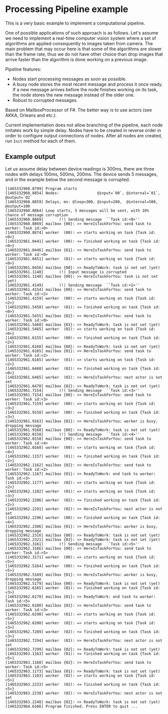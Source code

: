 # Processing Pipeline example

This is a very basic example to implement a computational pipeline.

One of possible applications of such approach is as follows. Let's assume we need to implement a real-time computer vision system where a set of algorithms are applied consequently to images taken from camera. The main problem that may occur here is that some of the algorithms are slower than the frame rate, thus we do not have other choice than drop images that arrive faster than the algorithm is done working on a previous image. 

Pipeline features:

* Nodes start processing messages as soon as possible.
* A busy node stores the most recent message and process it once ready. If a new message arrives before the node finishes working on its task, the node stores the new message instead of the older one.
* Robust to corrupted messages.

Based on MailboxProcessor of F#. The better way is to use actors (see AKKA, Orleans and etc.).

Current implementation does not allow branching of the pipeline, each node imitates work by simple delay. Nodes have to be created in reverse order in order to configure output connections of nodes. After all nodes are created, run `Init` method for each of them.

## Example output

Let us assume delay between device readings is 300ms, there are three nodes with delays 100ms, 500ms, 200ms. The device sends  5 messages, and in the example below the second message is corrupted.

```
[1465332960.8799] Program starts
[1465332960.8854] Nodes:                 @input=`00`, @internal=`01`, @output=`02`
[1465332960.8859] Delays, ms: @loop=300, @input=200,  @internal=500,  @output=100
[1465332960.8864] Loop starts, 5 messages will be sent, with 10% chance of message corruption
[1465332960.8869]       (!) Sending message  ``Task id:<0>''
[1465332960.8869] mailbox {00}: >> HereIsTaskForYou: send task to worker: Task id:<0>
[1465332960.8874] worker  (00): => starts working on task {Task id:<0>}
[1465332961.0441] worker  (00): <= finished working on task {Task id:<0>}
[1465332961.0446] mailbox {01}: >> HereIsTaskForYou: send task to worker: Task id:<0>
[1465332961.0451] worker  (01): => starts working on task {Task id:<0>}
[1465332961.0456] mailbox {00}: >> ReadyToWork: task is not set (yet)
[1465332961.1140]       (!) Input message is corrupted
[1465332961.1140] mailbox {00}: >> HereIsTaskForYou: task is not set (yet)
[1465332961.4149]       (!) Sending message  ``Task id:<2>''
[1465332961.4154] mailbox {00}: >> HereIsTaskForYou: send task to worker: Task id:<2>
[1465332961.4159] worker  (00): => starts working on task {Task id:<2>}
[1465332961.5450] worker  (01): <= finished working on task {Task id:<0>}
[1465332961.5455] mailbox {02}: >> HereIsTaskForYou: send task to worker: Task id:<0>
[1465332961.5460] mailbox {01}: >> ReadyToWork: task is not set (yet)
[1465332961.5465] worker  (02): => starts working on task {Task id:<0>}
[1465332961.6155] worker  (00): <= finished working on task {Task id:<2>}
[1465332961.6160] mailbox {00}: >> ReadyToWork: task is not set (yet)
[1465332961.6165] mailbox {01}: >> HereIsTaskForYou: send task to worker: Task id:<2>
[1465332961.6165] worker  (01): => starts working on task {Task id:<2>}
[1465332961.6460] worker  (02): <= finished working on task {Task id:<0>}
[1465332961.6465] worker  (02): >> HereIsTaskForYou: next actor is not set
[1465332961.6470] mailbox {02}: >> ReadyToWork: task is not set (yet)
[1465332961.7154]       (!) Sending message  ``Task id:<3>''
[1465332961.7154] mailbox {00}: >> HereIsTaskForYou: send task to worker: Task id:<3>
[1465332961.7159] worker  (00): => starts working on task {Task id:<3>}
[1465332961.9158] worker  (00): <= finished working on task {Task id:<3>}
[1465332961.9163] mailbox {01}: >> HereIsTaskForYou: worker is busy, dropping message
[1465332961.9168] mailbox {00}: >> ReadyToWork: task is not set (yet)
[1465332962.0158]       (!) Sending message  ``Task id:<4>''
[1465332962.0158] mailbox {00}: >> HereIsTaskForYou: send task to worker: Task id:<4>
[1465332962.0168] worker  (00): => starts working on task {Task id:<4>}
[1465332962.1157] worker  (01): <= finished working on task {Task id:<2>}
[1465332962.1162] mailbox {02}: >> HereIsTaskForYou: send task to worker: Task id:<2>
[1465332962.1167] mailbox {01}: >> ReadyToWork: end task to worker: Task id:<3>
[1465332962.1177] worker  (02): => starts working on task {Task id:<2>}
[1465332962.1182] worker  (01): => starts working on task {Task id:<3>}
[1465332962.2286] worker  (02): <= finished working on task {Task id:<2>}
[1465332962.2291] worker  (02): >> HereIsTaskForYou: next actor is not set
[1465332962.2296] worker  (00): <= finished working on task {Task id:<4>}
[1465332962.2306] mailbox {01}: >> HereIsTaskForYou: worker is busy, dropping message
[1465332962.2316] mailbox {00}: >> ReadyToWork: task is not set (yet)
[1465332962.2321] mailbox {02}: >> ReadyToWork: task is not set (yet)
[1465332962.3161]       (!) Sending message  ``Task id:<5>''
[1465332962.3166] mailbox {00}: >> HereIsTaskForYou: send task to worker: Task id:<5>
[1465332962.3171] worker  (00): => starts working on task {Task id:<5>}
[1465332962.5164] worker  (00): <= finished working on task {Task id:<5>}
[1465332962.5169] mailbox {01}: >> HereIsTaskForYou: worker is busy, dropping message
[1465332962.5179] mailbox {00}: >> ReadyToWork: task is not set (yet)
[1465332962.6165] worker  (01): <= finished working on task {Task id:<3>}
[1465332962.6170] mailbox {01}: >> ReadyToWork: end task to worker: Task id:<5>
[1465332962.6180] mailbox {02}: >> HereIsTaskForYou: send task to worker: Task id:<3>
[1465332962.6190] worker  (01): => starts working on task {Task id:<5>}
[1465332962.6200] worker  (02): => starts working on task {Task id:<3>}
[1465332962.7289] worker  (02): <= finished working on task {Task id:<3>}
[1465332962.7294] worker  (02): >> HereIsTaskForYou: next actor is not set
[1465332962.7299] mailbox {02}: >> ReadyToWork: task is not set (yet)
[1465332963.1163] worker  (01): <= finished working on task {Task id:<5>}
[1465332963.1168] mailbox {02}: >> HereIsTaskForYou: send task to worker: Task id:<5>
[1465332963.1173] mailbox {01}: >> ReadyToWork: task is not set (yet)
[1465332963.1183] worker  (02): => starts working on task {Task id:<5>}
[1465332963.2233] worker  (02): <= finished working on task {Task id:<5>}
[1465332963.2238] worker  (02): >> HereIsTaskForYou: next actor is not set
[1465332963.2248] mailbox {02}: >> ReadyToWork: task is not set (yet)
[1465332964.6166] Program finished. Press ENTER to quit ...
```
